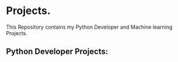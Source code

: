 # Projects.
This Repository contains my Python Developer and Machine learning Projects. 

## Python Developer Projects:

